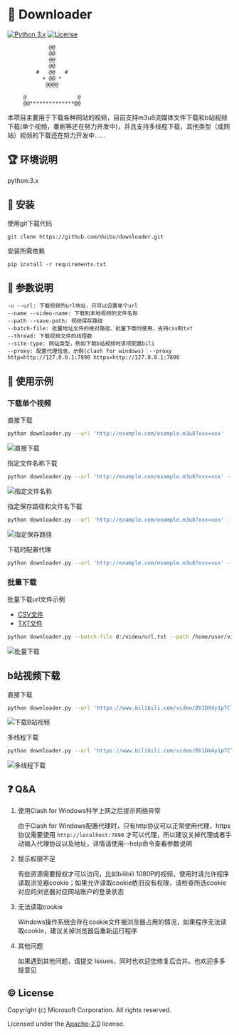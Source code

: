 # 🌱 Downloader
[![Python 3.x](https://img.shields.io/badge/python-3.x-yellow.svg)](https://www.python.org/) [![License](https://img.shields.io/badge/license-MIT-red.svg)](https://raw.githubusercontent.com/duibu/downloader/main/LICENSE) 

```
             @@                       
             @@                       
             @@     
             @@         
         #   @@   #     
           + @@ *                     
            @@@@        
                              
     @                @               
     @@**************@@  
```

本项目主要用于下载各种网站的视频，目前支持m3u8流媒体文件下载和b站视频下载(单个视频，番剧等还在努力开发中)，并且支持多线程下载，其他类型（或网站）视频的下载还在努力开发中......

## 🏆 环境说明

python:3.x

## 🔧 安装

使用git下载代码

```
git clone https://github.com/duibu/downloader.git
```

安装所需依赖

```
pip install -r requirements.txt
```

## 🚀 参数说明

```
-u --url: 下载视频的url地址，只可以设置单个url
--name --video-name: 下载到本地视频的文件名称
--path --save-path: 视频保存路径
--batch-file: 批量地址文件的绝对路径，批量下载时使用，支持csv和txt
--thread: 下载视频文件的线程数
--site-type: 网站类型，例如下载b站视频时该项配置bili
--proxy: 配置代理信息，示例(clash for windows)：--proxy http=http://127.0.0.1:7890 https=http://127.0.0.1:7890
```

## 🔨 使用示例

### 下载单个视频

直接下载

```bash
python downloader.py --url 'http://example.com/example.m3u8?xxx=xxx'
```

![直接下载](./example/image/Snipaste_2023-07-11_11-01-20.png)

指定文件名称下载

```bash
python downloader.py --url 'http://example.com/example.m3u8?xxx=xxx' --name video
```

![指定文件名称](./example/image/Snipaste_2023-07-11_11-03-57.png)

指定保存路径和文件名下载

```bash
python downloader.py --url 'http://example.com/example.m3u8?xxx=xxx' --name video --path /home/user/video
```

![指定保存路径](./example/image/Snipaste_2023-07-11_11-06-56.png)

下载时配置代理

```bash
python downloader.py --url 'http://example.com/example.m3u8?xxx=xxx' --proxy http='http://127.0.0.1:7890' https='https://127.0.0.1:7890'
```

### 批量下载

批量下载url文件示例

- [CSV文件](./example/batch-download.csv)
- [TXT文件](./example/batch-download.txt)

```bash
python downloader.py --batch-file d:/video/url.txt --path /home/user/video
```

![批量下载](./example/image/Snipaste_2023-07-11_10-54-46.png)

## b站视频下载

直接下载

```bash
python downloader.py --url 'https://www.bilibili.com/video/BV1DX4y1p7CT/' --site-type bili
```

![下载B站视频](./example/image/Snipaste_2023-07-11_11-08-24.png)

多线程下载

```bash
python downloader.py --url 'https://www.bilibili.com/video/BV1DX4y1p7CT/' --thread 2 --site-type bili
```

![多线程下载](./example/image/Snipaste_2023-07-11_11-10-07.png)



## ❓ Q&A

1. 使用Clash for Windows科学上网之后提示网络异常

   由于Clash for Windows配置代理时，只有http协议可以正常使用代理，https协议需要使用 `http://localhost:7890` 才可以代理，所以建议关掉代理或者手动输入代理协议以及地址，详情请使用--help命令查看参数说明

2. 提示权限不足

   有些资源需要授权才可以访问，比如bilibili 1080P的视频，使用时请允许程序读取浏览器cookie；如果允许读取cookie依旧没有权限，请检查所选cookie对应的浏览器对应网站账户的登录状态

3. 无法读取cookie

   Windows操作系统会存在cookie文件被浏览器占用的情况，如果程序无法读取cookie，建议关掉浏览器后重新运行程序

4. 其他问题

   如果遇到其他问题，请提交 Issues，同时也欢迎您修复后合并。也欢迎多多提意见

## ©️ License

Copyright (c) Microsoft Corporation. All rights reserved.

Licensed under the [Apache-2.0](LICENSE) license.
